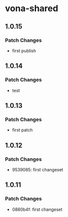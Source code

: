 # vona-shared

## 1.0.15

### Patch Changes

- first publish

## 1.0.14

### Patch Changes

- test

## 1.0.13

### Patch Changes

- first patch

## 1.0.12

### Patch Changes

- 9539085: first changeset

## 1.0.11

### Patch Changes

- 0880b4f: first changeset
